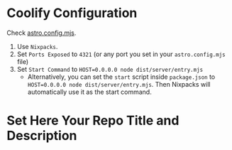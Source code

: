 # Coolify Configuration

Check [astro.config.mjs](./astro.config.mjs).

1. Use `Nixpacks`.
2. Set `Ports Exposed` to `4321` (or any port you set in your `astro.config.mjs` file)
3. Set `Start Command` to `HOST=0.0.0.0 node dist/server/entry.mjs`
   - Alternatively, you can set the `start` script inside `package.json` to `HOST=0.0.0.0 node dist/server/entry.mjs`. Then Nixpacks will automatically use it as the start command.
# Set Here Your Repo Title and Description
